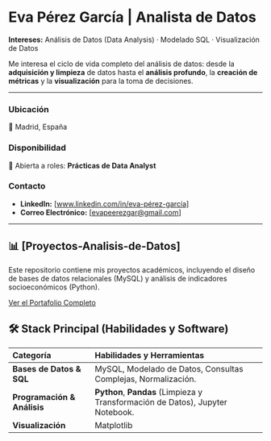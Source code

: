 # Eva Pérez García | Analista de Datos

**Intereses:** Análisis de Datos (Data Analysis) · Modelado SQL · Visualización de Datos

Me interesa el ciclo de vida completo del análisis de datos: desde la **adquisición y limpieza** de datos hasta el **análisis profundo**, la **creación de métricas** y la **visualización** para la toma de decisiones.

---

### Ubicación
📍 Madrid, España

### Disponibilidad
💼 Abierta a roles: **Prácticas de Data Analyst** 

### Contacto
* **LinkedIn:** [www.linkedin.com/in/eva-pérez-garcía]
* **Correo Electrónico:** [evapeerezgar@gmail.com]

---

## 📊 **[Proyectos-Analisis-de-Datos]**
Este repositorio contiene mis proyectos académicos, incluyendo el diseño de bases de datos relacionales (MySQL) y análisis de indicadores socioeconómicos (Python).

[Ver el Portafolio Completo](https://github.com/EvaPerezGarcia/Proyectos-Analisis-de-Datos)


## 🛠️ Stack Principal (Habilidades y Software)

| Categoría | Habilidades y Herramientas |
| :--- | :--- |
| **Bases de Datos & SQL** | MySQL, Modelado de Datos, Consultas Complejas, Normalización. |
| **Programación & Análisis** | **Python**, **Pandas** (Limpieza y Transformación de Datos), Jupyter Notebook. |
| **Visualización** | Matplotlib |
